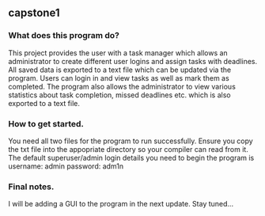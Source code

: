 ## capstone1
### What does this program do?
This project provides the user with a task manager which allows an administrator to create different user logins and assign tasks with deadlines. All saved data is exported to a text file which can be updated via the program. Users can login in and view tasks as well as mark them as completed. The program also allows the administrator to view various statistics about task completion, missed deadlines etc. which is also exported to a text file.
### How to get started.
You need all two files for the program to run successfully. Ensure you copy the txt file into the appopriate directory so your compiler can read from it. The default superuser/admin login details you need to begin the program is username: admin  password: adm1n
### Final notes.
I will be adding a GUI to the program in the next update. Stay tuned...
